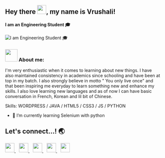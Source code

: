 ## Hey there <img src="https://github.com/TheDudeThatCode/TheDudeThatCode/blob/master/Assets/Hi.gif" width="29px">, my name is Vrushali!
#### I am an Engineering Student :mortar_board:
![I am Engineering Student :mortar_board:](https://user-images.githubusercontent.com/78303560/146250560-281d3ec0-d293-4012-834e-ec5339ff007c.jpg)

### <img src="https://github.com/TheDudeThatCode/TheDudeThatCode/blob/master/Assets/Developer.gif" width="40px"> About me:
I'm very enthusiastic when it comes to learning about new things. I have also maintained consistency in academics since schooling and have been at top in my batch. I also strongly believe in motto " You only live once" and that been inspiring me everyday to learn something new and enhance my skills. I also love learning new languages and as of now I can have basic conversation in French, Korean and lil bit of Chinese. 

Skills: WORDPRESS / JAVA / HTML5 / CSS3 / JS / PYTHON

- 🌱 I’m currently learning Selenium with python 

## Let's connect...! 	:earth_asia:
  <a href="https://www.linkedin.com/in/vrushali-pachchigar/">
    <img width="30px" src="https://www.vectorlogo.zone/logos/linkedin/linkedin-icon.svg" />
  </a>&ensp;
  <a href="https://twitter.com/Vrushali_32">
    <img width="30px" src="https://www.vectorlogo.zone/logos/twitter/twitter-official.svg" />
  </a>&ensp;
  <a href="https://www.instagram.com/vrushxlii/">
    <img width="30px" src="https://www.vectorlogo.zone/logos/instagram/instagram-icon.svg" />
  </a>&ensp;
  <a href="https://snapchat.com/add/vrushzzz">
    <img width="30px" src="https://www.vectorlogo.zone/logos/snapchat/snapchat-icon.svg" />
  </a>&ensp;
  <a href="https://www.facebook.com/vrushali.pachchigar.9">
    <img width="30px" src="https://www.vectorlogo.zone/logos/facebook/facebook-icon.svg" />
  </a>

